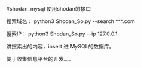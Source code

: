 #shodan_mysql
使用shodan的接口

搜索域名： python3 Shodan_So.py --search ***.com

搜索IP： python3 Shodan_So.py --ip 127.0.0.1

讲搜索出的内容，insert 进 MySQL的数据库。

便于收集信息平台的开发。。。
